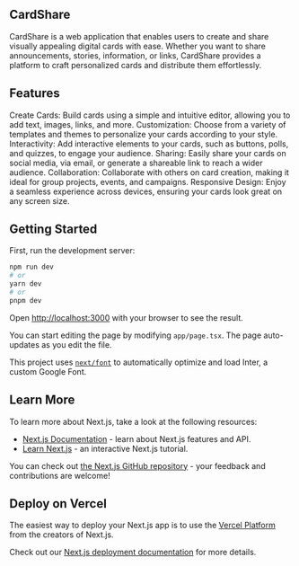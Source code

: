 
## CardShare
CardShare is a web application that enables users to create and share visually appealing digital cards with ease. Whether you want to share announcements, stories, information, or links, CardShare provides a platform to craft personalized cards and distribute them effortlessly.

## Features
Create Cards: Build cards using a simple and intuitive editor, allowing you to add text, images, links, and more.
Customization: Choose from a variety of templates and themes to personalize your cards according to your style.
Interactivity: Add interactive elements to your cards, such as buttons, polls, and quizzes, to engage your audience.
Sharing: Easily share your cards on social media, via email, or generate a shareable link to reach a wider audience.
Collaboration: Collaborate with others on card creation, making it ideal for group projects, events, and campaigns.
Responsive Design: Enjoy a seamless experience across devices, ensuring your cards look great on any screen size.

## Getting Started

First, run the development server:

```bash
npm run dev
# or
yarn dev
# or
pnpm dev
```

Open [http://localhost:3000](http://localhost:3000) with your browser to see the result.

You can start editing the page by modifying `app/page.tsx`. The page auto-updates as you edit the file.

This project uses [`next/font`](https://nextjs.org/docs/basic-features/font-optimization) to automatically optimize and load Inter, a custom Google Font.

## Learn More

To learn more about Next.js, take a look at the following resources:

- [Next.js Documentation](https://nextjs.org/docs) - learn about Next.js features and API.
- [Learn Next.js](https://nextjs.org/learn) - an interactive Next.js tutorial.

You can check out [the Next.js GitHub repository](https://github.com/vercel/next.js/) - your feedback and contributions are welcome!

## Deploy on Vercel

The easiest way to deploy your Next.js app is to use the [Vercel Platform](https://vercel.com/new?utm_medium=default-template&filter=next.js&utm_source=create-next-app&utm_campaign=create-next-app-readme) from the creators of Next.js.

Check out our [Next.js deployment documentation](https://nextjs.org/docs/deployment) for more details.
